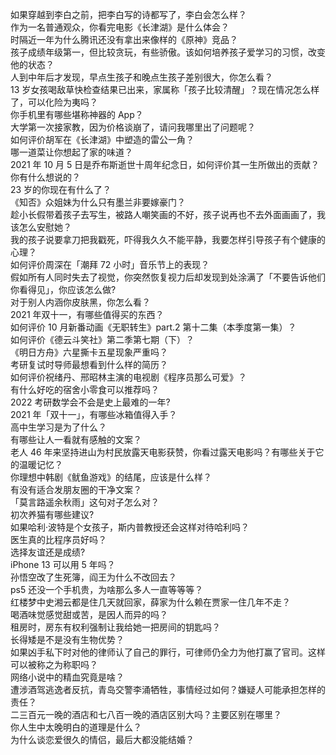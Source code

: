 如果穿越到李白之前，把李白写的诗都写了，李白会怎么样？  
作为一名普通观众，你看完电影《长津湖》是什么体会？  
时隔近一年为什么腾讯还没有拿出来像样的《原神》竞品？  
孩子成绩年级第一，但比较贪玩，有些骄傲。该如何培养孩子爱学习的习惯，改变他的状态？  
人到中年后才发现，早点生孩子和晚点生孩子差别很大，你怎么看？  
13 岁女孩喝敌草快检查结果已出来，家属称「孩子比较清醒」？现在情况怎么样了，可以化险为夷吗？  
你手机里有哪些堪称神器的 App？  
大学第一次接家教，因为价格谈崩了，请问我哪里出了问题呢？  
如何评价胡军在《长津湖》中塑造的雷公一角？  
哪一道菜让你想起了家的味道？  
2021 年 10 月 5 日是乔布斯逝世十周年纪念日，如何评价其一生所做出的贡献？你有什么想说的？  
23 岁的你现在有什么了？  
《知否》众姐妹为什么只有墨兰非要嫁豪门？  
趁小长假带着孩子去写生，被路人嘲笑画的不好，孩子说再也不去外面画画了，我该怎么安慰她？  
我的孩子说要拿刀把我戳死，吓得我久久不能平静，我要怎样引导孩子有个健康的心理？  
如何评价周深在「潮拜 72 小时」音乐节上的表现？  
假如所有人同时失去了视觉，你突然恢复视力后却发现到处涂满了「不要告诉他们你看得见」，你应该怎么做?  
对于别人内涵你皮肤黑，你怎么看？  
2021 年双十一，有哪些值得买的东西？  
如何评价 10 月新番动画《无职转生》part.2 第十二集（本季度第一集）？  
如何评价《德云斗笑社》第二季第七期（下）？  
《明日方舟》六星撕卡五星现象严重吗？  
考研复试时导师最想看到什么样的简历？  
如何评价祝绪丹、邢昭林主演的电视剧《程序员那么可爱》？  
有什么好吃的宿舍小零食可以推荐吗？  
2022 考研数学会不会是史上最难的一年?  
2021 年「双十一」，有哪些冰箱值得入手？  
高中生学习是为了什么？  
有哪些让人一看就有感触的文案？  
老人 46 年来坚持进山为村民放露天电影获赞，你看过露天电影吗？有哪些关于它的温暖记忆？  
你理想中韩剧《鱿鱼游戏》的结尾，应该是什么样？  
有没有适合发朋友圈的干净文案？  
「莫言路遥余秋雨」这句对子怎么对？  
初次养猫有哪些建议?  
如果哈利·波特是个女孩子，斯内普教授还会这样对待哈利吗？  
医生真的比程序员好吗？  
选择友谊还是成绩?  
iPhone 13 可以用 5 年吗？  
孙悟空改了生死簿，阎王为什么不改回去？  
ps5 还没一个手机贵，为啥那么多人一直等等等？  
红楼梦中史湘云都是住几天就回家，薛家为什么赖在贾家一住几年不走？  
喝酒味觉感觉甜或苦，是因人而异的吗？  
租房时，房东有权利强制让我给她一把房间的钥匙吗？  
长得矮是不是没有生物优势？  
如果凶手私下时对他的律师认了自己的罪行，可律师仍全力为他打赢了官司。这样可以被称之为称职吗？  
网络小说中的精血究竟是啥？  
遭涉酒驾逃逸者反抗，青岛交警李涌牺牲，事情经过如何？嫌疑人可能承担怎样的责任？  
二三百元一晚的酒店和七八百一晚的酒店区别大吗？主要区别在哪里？  
你人生中太晚明白的道理是什么？  
为什么谈恋爱很久的情侣，最后大都没能结婚？  
